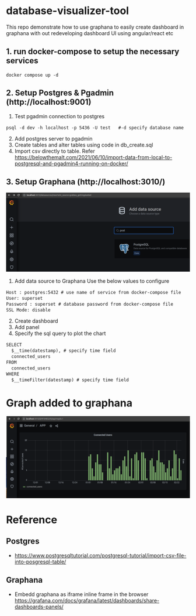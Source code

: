 # database-visualizer-tool
This repo demonstrate how to use graphana to easily create dashboard in graphana with out redeveloping dashboard UI using angular/react etc

## 1. run docker-compose to setup the necessary services
```
docker compose up -d
```
## 2. Setup Postgres & Pgadmin (http://localhost:9001)
1. Test pgadmin connection to postgres 
```
psql -d dev -h localhost -p 5436 -U test   #-d specify database name
```
2. Add postgres server to pgadmin
3. Create tables and alter tables using code in db_create.sql
4. Import csv directly to table. Refer  https://belowthemalt.com/2021/06/10/import-data-from-local-to-postgresql-and-pgadmin4-running-on-docker/

## 3. Setup Graphana (http://localhost:3010/)
![postgres_datasource_in_graphana](images/postgres_datasource_in_graphana.png)

1. Add data source to Graphana
Use the below values to configure
```
Host : postgres:5432 # use name of service from docker-compose file
User: superset
Password : superset # database password from docker-compose file
SSL Mode: disable
```
2. Create dashboard
3. Add panel
4. Specify the sql query to plot the chart
```
SELECT
  $__time(datestamp), # specify time field
  connected_users
FROM
  connected_users
WHERE
  $__timeFilter(datestamp) # specify time field
```
# Graph added to graphana
![Panel added to dashboard](images/panel_added_to_dashboard.png)


# Reference
## Postgres
* https://www.postgresqltutorial.com/postgresql-tutorial/import-csv-file-into-posgresql-table/

## Graphana
* Embedd graphana as iframe inline frame in the browser 
https://grafana.com/docs/grafana/latest/dashboards/share-dashboards-panels/

